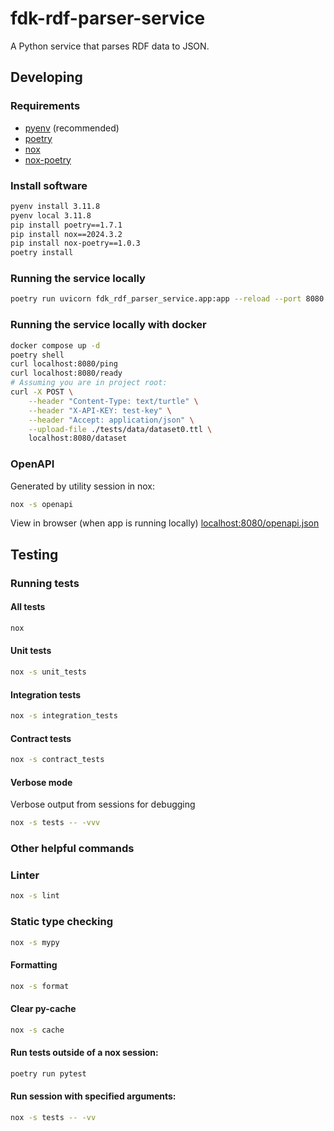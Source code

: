 # fdk-rdf-parser-service

A Python service that parses RDF data to JSON.

## Developing

### Requirements

- [pyenv](https://github.com/pyenv/pyenv) (recommended)
- [poetry](https://python-poetry.org/)
- [nox](https://nox.thea.codes/en/stable/)
- [nox-poetry](https://pypi.org/project/nox-poetry/)

### Install software

```bash
pyenv install 3.11.8
pyenv local 3.11.8
pip install poetry==1.7.1
pip install nox==2024.3.2
pip install nox-poetry==1.0.3
poetry install
```

### Running the service locally

```bash
poetry run uvicorn fdk_rdf_parser_service.app:app --reload --port 8080 --env-file .env.development
```

### Running the service locally with docker

```bash
docker compose up -d
poetry shell
curl localhost:8080/ping
curl localhost:8080/ready
# Assuming you are in project root:
curl -X POST \
    --header "Content-Type: text/turtle" \
    --header "X-API-KEY: test-key" \
    --header "Accept: application/json" \
    --upload-file ./tests/data/dataset0.ttl \
    localhost:8080/dataset
```

### OpenAPI

Generated by utility session in nox:

```bash
nox -s openapi
```

View in browser (when app is running locally) [localhost:8080/openapi.json](localhost:8080/openapi.json)

## Testing

### Running tests

#### All tests

```bash
nox
```

#### Unit tests

```bash
nox -s unit_tests
```

#### Integration tests

```bash
nox -s integration_tests
```

#### Contract tests

```bash
nox -s contract_tests
```

#### Verbose mode

Verbose output from sessions for debugging

```bash
nox -s tests -- -vvv
```

### Other helpful commands

### Linter

```bash
nox -s lint
```

### Static type checking

```bash
nox -s mypy
```

#### Formatting

```bash
nox -s format
```

#### Clear py-cache

```bash
nox -s cache
```

#### Run tests outside of a nox session:

```bash
poetry run pytest
```

#### Run session with specified arguments:

```bash
nox -s tests -- -vv
```
